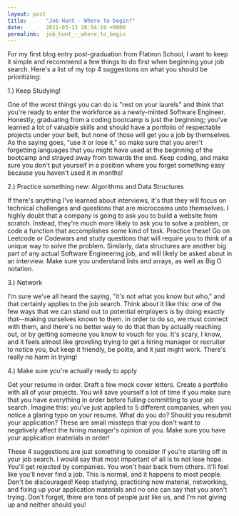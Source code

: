 ```yaml
---
layout: post
title:      "Job Hunt - Where to begin?"
date:       2021-03-13 18:54:19 +0000
permalink:  job_hunt_-_where_to_begin
---
```



For my first blog entry post-graduation from Flatiron School, I want to keep it simple and recommend a few things to do first when beginning your job search.  Here's a list of my top 4 suggestions on what you should be prioritizing:

1.) Keep Studying! 
    
One of the worst things you can do is "rest on your laurels" and think that you're ready to enter the workforce as a newly-minted Software Engineer.  Honestly, graduating from a coding bootcamp is just the beginning; you've learned a lot of valuable skills and should have a portfolio of respectable projects under your belt, but none of those will get you a job by themselves.  As the saying goes, "use it or lose it," so make sure that you aren't forgetting languages that you might have used at the beginning of the bootcamp and strayed away from towards the end.  Keep coding, and make sure you don't put yourself in a position where you forget something easy because you haven't used it in months!

2.) Practice something new: Algorithms and Data Structures

If there's anything I've learned about interviews, it's that they will focus on technical challenges and questions that are microcosms unto themselves.  I highly doubt that a company is going to ask you to build a website from scratch.  Instead, they're much more likely to ask you to solve a problem, or code a function that accomplishes some kind of task.  Practice these! Go on Leetcode or Codewars and study questions that will require you to think of a unique way to solve the problem.  Similarly, data structures are another big part of any actual Software Engineering job, and will likely be asked about in an interview.  Make sure you understand lists and arrays, as well as Big O notation.

3.)  Network

I'm sure we've all heard the saying, "it's not what you know but who," and that certainly applies to the job search.  Think about it like this: one of the few ways that we can stand out to potential employers is by doing exactly that--making ourselves known to them.  In order to do so, we must connect with them, and there's no better way to do that than by actually reaching out, or by getting someone you know to vouch for you.  It's scary, I know, and it feels almost like groveling trying to get a hiring manager or recruiter to notice you, but keep it friendly, be polite, and it just might work.  There's really no harm in trying!

4.) Make sure you're actually ready to apply

Get your resume in order.  Draft a few mock cover letters.  Create a portfolio with all of your projects.  You will save yourself a lot of time if you make sure that you have everything in order before fulling committing to your job search.  Imagine this: you've just applied to 5 different companies, when you notice a glaring typo on your resume.  What do you do?  Should you resubmit your application?  These are small missteps that you don't want to negatively affect the hiring manager's opinion of you.  Make sure you have your application materials in order!


These 4 suggestions are just something to consider if you're starting off in your job search.  I would say that most important of all is to not lose hope.  You'll get rejected by companies.  You won't hear back from others.  It'll feel like you'll never find a job.  This is normal, and it happens to most people.  Don't be discouraged! Keep studying, practicing new material, networking, and fixing up your application materials and no one can say that you aren't trying.  Don't forget, there are tons of people just like us, and I'm not giving up and neither should you!






















